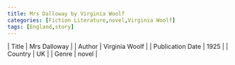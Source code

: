```yaml
---
title: Mrs Dalloway by Virginia Woolf
categories: [Fiction Literature,novel,Virginia Woolf]
tags: [England,story]
---
```

        
| Title | Mrs Dalloway  |
| Author |  Virginia Woolf  |
| Publication Date | 1925   |
| Country | UK |
| Genre | novel  |
        